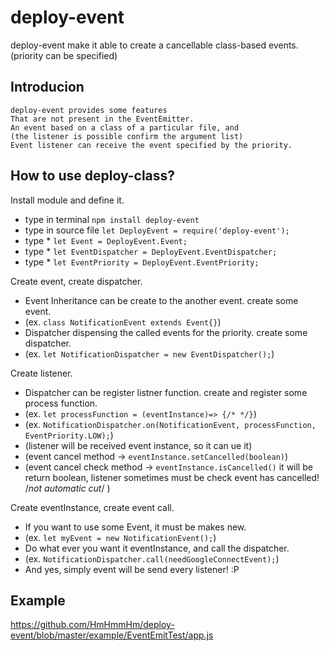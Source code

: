# deploy-event

deploy-event make it able to create a cancellable class-based events. (priority can be specified)


## Introducion

```
deploy-event provides some features
That are not present in the EventEmitter.
An event based on a class of a particular file, and
(the listener is possible confirm the argument list)
Event listener can receive the event specified by the priority.
```

## How to use deploy-class?

Install module and define it.
- type in terminal `npm install deploy-event`
- type in source file `let DeployEvent = require('deploy-event');`
- type * `let Event = DeployEvent.Event;`
- type * `let EventDispatcher = DeployEvent.EventDispatcher;`
- type * `let EventPriority = DeployEvent.EventPriority;`

Create event, create dispatcher.
- Event Inheritance can be create to the another event. create some event.
- (ex. `class NotificationEvent extends Event{}`)
- Dispatcher dispensing the called events for the priority. create some dispatcher.
- (ex. `let NotificationDispatcher = new EventDispatcher();`)

Create listener.
- Dispatcher can be register listner function. create and register some process function.
- (ex. `let processFunction = (eventInstance)=> {/* */}`)
- (ex. `NotificationDispatcher.on(NotificationEvent, processFunction, EventPriority.LOW);`)
- (listener will be received event instance, so it can ue it)
- (event cancel method -> `eventInstance.setCancelled(boolean)`)
- (event cancel check method -> `eventInstance.isCancelled()` it will be return boolean, listener sometimes must be check event has cancelled! /*not automatic cut*/ )

Create eventInstance, create event call.
- If you want to use some Event, it must be makes new.
- (ex. `let myEvent = new NotificationEvent();`)
- Do what ever you want it eventInstance, and call the dispatcher.
- (ex. `NotificationDispatcher.call(needGoogleConnectEvent);`)
- And yes, simply event will be send every listener! :P

## Example

<https://github.com/HmHmmHm/deploy-event/blob/master/example/EventEmitTest/app.js>
